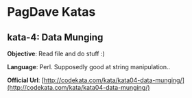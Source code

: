 PagDave Katas
=============



kata-4: Data Munging
-------
**Objective**: Read file and do stuff :)

**Language**: Perl. Supposedly good at string manipulation..

**Official Url**: [http://codekata.com/kata/kata04-data-munging/](http://codekata.com/kata/kata04-data-munging/)

